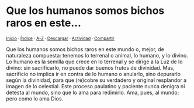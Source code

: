 # Que los humanos somos bichos raros en este...
<sup>[Inicio](../../../../index.md) · [Índice](../../../../indices/reflexiones.md) · [A-Z](../../../../indices/alfabetico.md) · <a href="../../../../contenido/q/u/e/que-los-humanos-somos-bichos.html" download="jucardus-que-los-humanos-somos-bichos.html">Descargar</a> · [Actividad](../../../../indices/actividad.md) · [Compartir](https://x.com/intent/tweet?text=Reflexiones%3A%20Que%20los%20humanos%20somos%20bichos%20raros%20en%20este...%0A%E2%86%92%20https%3A%2F%2Fjucardus.github.io%2Fcontenido%2Fq%2Fu%2Fe%2Fque-los-humanos-somos-bichos.html%0A%0A%23rflxns_jucardus%0A%40jucardus)</sup>

Que los humanos somos bichos raros en este mundo o, mejor, de naturaleza compuesta: tenemos lo terrenal o animal, lo humano, y lo divino. Lo humano es la semilla que crece en lo terrenal y se dirige a la Luz de lo divino: sin sacrificarlo, no puede dar buenos frutos de divinidad. Mas, sacrificio no implica ir en contra de lo humano o anularlo, sino depurarlo según la divinidad, para que (re)cobre su verdadero y original resplandor a imagen de lo celestial. Este proceso paulatino y paciente nunca denigra ni detesta al mundo, sino que lo ama para redimirlo. Ama, pues, al mundo; pero como lo ama Dios.
